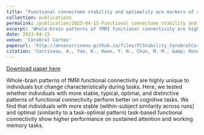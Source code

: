 ```yaml
---
title: "Functional connectome stability and optimality are markers of cognitive performance"
collection: publications
permalink: /publication/2023-04-15-Functional connectome stability and optimality are markers of cognitive performance
excerpt: 'Whole-brain patterns of fMRI functional connectivity are highly unique to individuals but change characteristically during tasks. Here, we tested whether individuals with more stable, typical, optimal, and distinctive patterns of functional connectivity perform better on cognitive tasks. We find that individuals with more stable (within-subject similarity across runs) and optimal (similarity to a task-optimal pattern) task-based functional connectivity show higher performance on sustained attention and working memory tasks. '
date: 2023-04-15
venue: 'Cerebral Cortex'
paperurl: 'http://annacorriveau.github.io/files/FCStability_CerebralCortex.pdf'
citation: 'Corriveau, A., Yoo, K., Kwon, Y. H., Chun, M. M., &amp; Rosenberg, M. D. (2022). Functional connectome stability and optimality are markers of cognitive performance. Cerebral Cortex (New York, NY), 33(8), 5025–5041. https://doi.org/10.1093/cercor/bhac396'
---
```


<a href='http://annacorriveau.github.io/files/FCStability_CerebralCortex.pdf'>Download paper here</a>

Whole-brain patterns of fMRI functional connectivity are highly unique to individuals but change characteristically during tasks. Here, we tested whether individuals with more stable, typical, optimal, and distinctive patterns of functional connectivity perform better on cognitive tasks. We find that individuals with more stable (within-subject similarity across runs) and optimal (similarity to a task-optimal pattern) task-based functional connectivity show higher performance on sustained attention and working memory tasks. 
